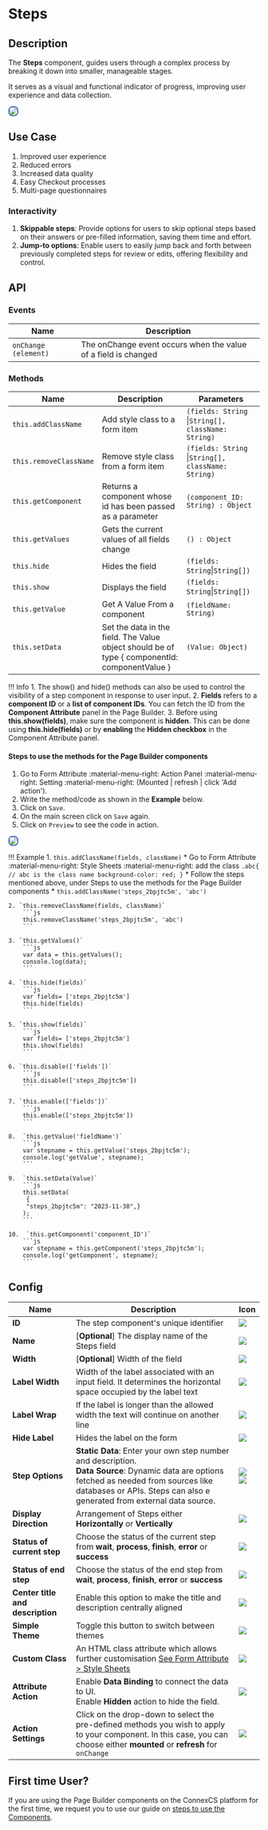# Steps

## Description

The **Steps** component, guides users through a complex process by breaking it down into smaller, manageable stages.

It serves as a visual and functional indicator of progress, improving user experience and data collection.

<img src= "/apps/components/img/steps1.png" style="border: 2px solid #4472C4; border-radius: 8px;">

## Use Case

1. Improved user experience
2. Reduced errors
3. Increased data quality
4. Easy Checkout processes
5. Multi-page questionnaires

### Interactivity

1. **Skippable steps**: Provide options for users to skip optional steps based on their answers or pre-filled information, saving them time and effort.
2. **Jump-to options**: Enable users to easily jump back and forth between previously completed steps for review or edits, offering flexibility and control.

## API

### Events

| **Name**| **Description**|
|---------|----------------|
| `onChange (element)`| The onChange event occurs when the value of a field is changed|

### Methods

| **Name**| **Description**|**Parameters**|
----------|----------------|--------------|
|`this.addClassName`|Add style class to a form item|`(fields: String `&#124;`String[], className: String)`|
|`this.removeClassName`|Remove style class from a form item|`(fields: String `&#124;`String[], className: String)`|
|`this.getComponent`|Returns a component whose id has been passed as a parameter|`(component_ID: String) : Object`|
|`this.getValues`|Gets the current values of all fields change|`() : Object`|
|`this.hide`|Hides the field|`(fields: String`&#124;`String[])`|
|`this.show`|Displays the field|`(fields: String`&#124;`String[])`|
|`this.getValue`|Get A Value From a component|`(fieldName: String)`|
|`this.setData`|Set the data in the field. The Value object should be of type { componentId: componentValue }|`(Value: Object)`|

!!! Info
    1. The show() and hide() methods can also be used to control the visibility of a step component in response to user input.
    2. **Fields** refers to a **component ID** or a **list of component IDs**. You can fetch the ID from the **Component Attribute** panel in the Page Builder.
    3. Before using **this.show(fields)**, make sure the component is **hidden**. This can be done using **this.hide(fields)** or by **enabling** the **Hidden checkbox** in the Component Attribute panel.

#### Steps to use the methods for the Page Builder components

1. Go to Form Attribute :material-menu-right: Action Panel :material-menu-right: Setting :material-menu-right: (Mounted | refresh | click 'Add action').
2. Write the method/code as shown in the **Example** below.
3. Click on `Save`.
4. On the main screen click on `Save` again.
5. Click on `Preview` to see the code in action.
<img src= "/apps/components/img/steps22.png" style="border: 2px solid #4472C4; border-radius: 8px;">

!!! Example
    1. `this.addClassName(fields, className)`
          * Go to Form Attribute :material-menu-right: Style Sheets :material-menu-right: add the class
            ```
            .abc{ // abc is the class name
            background-color: red;
            }
            ```
          * Follow the steps mentioned above, under Steps to use the methods for the Page Builder components
          * ```
            this.addClassName('steps_2bpjtc5m', 'abc')
            ```

    2. `this.removeClassName(fields, className)`
        ```js
        this.removeClassName('steps_2bpjtc5m', 'abc')
        ```
    
    3. `this.getValues()`
        ```js
        var data = this.getValues();
        console.log(data);
        ```
    
    4. `this.hide(fields)`
        ```js
        var fields= ['steps_2bpjtc5m']
        this.hide(fields)
        ```
    
    5. `this.show(fields)`
        ```js
        var fields= ['steps_2bpjtc5m']
        this.show(fields)
        ```
    
    6. `this.disable(['fields'])`
        ```js
        this.disable(['steps_2bpjtc5m'])
        ```
    
    7. `this.enable(['fields'])`
        ```js
        this.enable(['steps_2bpjtc5m'])
        ```
    
    8.  `this.getValue('fieldName')`
        ```js
        var stepname = this.getValue('steps_2bpjtc5m');
        console.log('getValue', stepname);
        ```
    
    9.  `this.setData(Value)`
        ```js
        this.setData(
         {
         "steps_2bpjtc5m": "2023-11-30",}
        );
        ```
    
    10.  `this.getComponent('component_ID')`
        ```js
        var stepname = this.getComponent('steps_2bpjtc5m');
        console.log('getComponent', stepname);
        ```

## Config

| **Name**|**Description**|**Icon**|
|---------|---------------|--------|
|**ID**| The step component's unique identifier|<img src= "/apps/components/img/input_id.png">|
|**Name**| [**Optional**] The display name of the Steps field|<img src= "/apps/components/img/checkbox_name.png">|
|**Width**| [**Optional**] Width of the field|<img src= "/apps/components/img/input_width.png">|
|**Label Width**|Width of the label associated with an input field. It determines the horizontal space occupied by the label text|<img src= "/apps/components/img/input_labelwidth1.png">|
|**Label Wrap**| If the label is longer than the allowed width the text will continue on another line|<img src= "/apps/components/img/input_labelwrap1.png">|
|**Hide Label**| Hides the label on the form|<img src= "/apps/components/img/input_hidelabel.png">|
|**Step Options**|**Static Data**: Enter your own step number and description.<br> **Data Source**: Dynamic data are options fetched as needed from sources like databases or APIs. Steps can also e generated from external data source.|<img src= "/apps/components/img/step_static.png"> <br> <img src= "/apps/components/img/step_datasourece.png">|
|**Display Direction**|Arrangement of Steps either **Horizontally** or **Vertically**|<img src= "/apps/components/img/step_displaydirection.png">|
|**Status of current step**|Choose the status of the current step from **wait**, **process**, **finish**, **error** or **success**|<img src= "/apps/components/img/step_statuscurrent.png">|  
|**Status of end step**|Choose the status of the end step from **wait**, **process**, **finish**, **error** or **success**|<img src= "/apps/components/img/step_statusend.png">|
|**Center title and description**|Enable this option to make the title and description centrally aligned |<img src= "/apps/components/img/step_statusend.png">|
|**Simple Theme**| Toggle this button to switch between themes|<img src= "/apps/components/img/step_simple.png">|
|**Custom Class**| An HTML class attribute which allows further customisation [See Form Attribute > Style Sheets](https://docs.connexcs.com/apps/page-builder/#form-attribute)|<img src= "/apps/components/img/input_customclass.png">|
|**Attribute Action**|Enable **Data Binding** to connect the data to UI. <br> Enable **Hidden** action to hide the field.|<img src= "/apps/components/img/step_attributeaction.png">|
|**Action Settings**|Click on the drop-down to select the pre-defined methods you wish to apply to your component. In this case, you can choose either **mounted** or **refresh** for `onChange`|<img src= "/apps/components/img/radio_ac.png">|
## First time User?

If you are using the Page Builder components on the ConnexCS platform for the first time, we request you to use our guide on <a href="https://docs.connexcs.com/apps/page-builder/#steps-to-use-components-in-the-page-builder" target="_blank">steps to use the Components</a>.